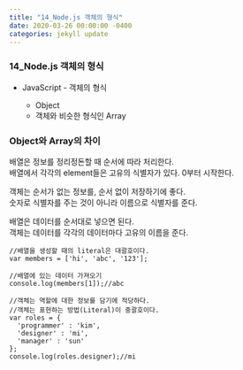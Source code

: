 ```yaml
---
title: "14_Node.js 객체의 형식"
date: 2020-03-26 00:00:00 -0400
categories: jekyll update
---
```


### 14_Node.js 객체의 형식

- JavaScript - 객체의 형식

  - Object
  - 객체와 비슷한 형식인 Array

### Object와 Array의 차이
배열은 정보를 정리정돈할 때 순서에 따라 처리한다.<br>
배열에서 각각의 element들은 고유의 식별자가 있다. 0부터 시작한다.

객체는 순서가 없는 정보를, 순서 없이 저장하기에 좋다.<br>
숫자로 식별자를 주는 것이 아니라 이름으로 식별자를 준다.

배열은 데이터를 순서대로 넣으면 된다.<br>
객체는 데이터를 각각의 데이터마다 고유의 이름을 준다.

    //배열을 생성할 때의 literal은 대괄호이다.
    var members = ['hi', 'abc', '123'];

    //배열에 있는 데이터 가져오기
    console.log(members[1]);//abc

    //객체는 역할에 대한 정보를 담기에 적당하다.
    //객체는 표현하는 방법(Literal)이 중괄호이다.
    var roles = {
      'programmer' : 'kim',
      'designer' : 'mi',
      'manager' : 'sun'
    };
    console.log(roles.designer);//mi
